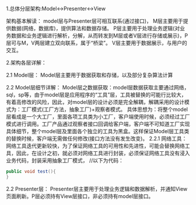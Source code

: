 
1.总体分层架构:Model<->Presenter<->View

  架构基本解读：
  	model层与Presenter层可相互联系(通过接口)，
  	M层主要用于提供数据(网络，数据库)，提供算法和数据存储。
  	P层主要用于处理业务逻辑(对业务数据和业务逻辑进行解析，分解，从而转发到M层或者V层进行存储或展示)，P层可与M，V两层建立双向联系，属于“桥梁”。
  	V层主要用于数据展示，与用户的交互。

2.架构各层详解：
 
  2.1 Model层：
    Model层主要用于数据获取和存储，以及部分复杂算法计算
    
  2.2 Model层细节详解：
    Model层之数据获取：model层数据获取主要通过网络，sql，sp等，由于model层是应用程序的“工具”层，工具被替换的可能行比较大，有着高修改的风险，因此，对model层的设计必须是完全解耦，解耦采用的设计模式为：工厂模式(工厂方法，抽象工厂)+观察者模式。
       具体思想为：将整个model层看成是一个大工厂，里面各项工具类为小工厂，客户端使用时候，必须经过工厂模式进行调用。工厂产品通过观察者接口回调给客户端，客户端不可知道工厂实现具体细节，整个model层及里面各个独立的工具为黑盒。这样保证Model层工具类的替换时候，客户端无需做任何修改(接口方法没有发生改变)。
  2.2.1 网络工具：
     网络工具迭代更新较快，为了保证网络工具的可用性和先进性，可能会替换网络工具，因此，在设计之初，就必须对网络工具进行封装，必须保证网络工具没有浸入业务代码，封装采用抽象工厂模式，
       //以下为代码：
```java
public void test(){
}
```

  2.2 Presenter层：
    Presenter层主要用于处理业务逻辑和数据解析，并通知View页面刷新。P层必须持有View层接口，非必须持有model层接口。
    
  
